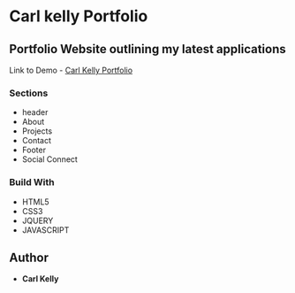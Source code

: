 # Carl kelly Portfolio




## Portfolio Website outlining my latest applications



Link to Demo - [Carl Kelly Portfolio](http://onfiremedia.co.uk/carlkelly)

### Sections

* header
* About
* Projects
* Contact
* Footer
* Social Connect

### Build With

* HTML5
* CSS3
* JQUERY
* JAVASCRIPT


## Author

* **Carl Kelly**
